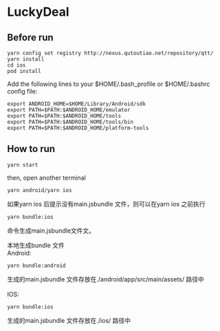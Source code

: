 # LuckyDeal

## Before run

```
yarn config set registry http://nexus.qutoutiao.net/repository/qtt/
yarn install
cd ios
pod install
```

Add the following lines to your $HOME/.bash_profile or $HOME/.bashrc config file:
```
export ANDROID_HOME=$HOME/Library/Android/sdk
export PATH=$PATH:$ANDROID_HOME/emulator
export PATH=$PATH:$ANDROID_HOME/tools
export PATH=$PATH:$ANDROID_HOME/tools/bin
export PATH=$PATH:$ANDROID_HOME/platform-tools
```

## How to run

```
yarn start
```

then, open another terminal

```
yarn android/yarn ios
```

如果yarn ios 后提示没有main.jsbundle 文件，则可以在yarn ios 之前执行
```
yarn bundle:ios 
```
命令生成main.jsbundle文件文。

本地生成bundle 文件<br/>
Android:
```
yarn bundle:android 
```
生成的main.jsbundle 文件存放在./android/app/src/main/assets/ 路径中
<br/><br/>
IOS:
```
yarn bundle:ios 
```
生成的main.jsbundle 文件存放在./ios/ 路径中
